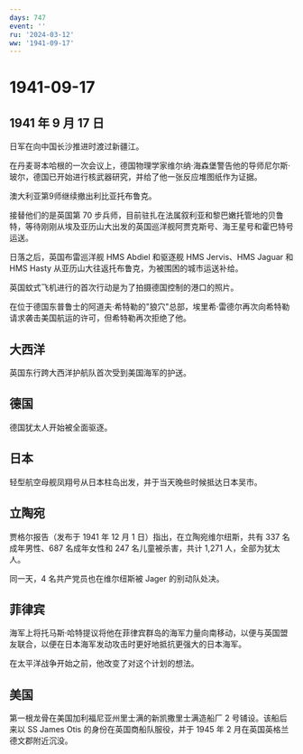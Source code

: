 ```yaml
---
days: 747
event: ''
ru: '2024-03-12'
ww: '1941-09-17'
---
```


# 1941-09-17

## 1941 年 9 月 17 日

日军在向中国长沙推进时渡过新疆江。

在丹麦哥本哈根的一次会议上，德国物理学家维尔纳·海森堡警告他的导师尼尔斯·玻尔，德国已开始进行核武器研究，并给了他一张反应堆图纸作为证据。

澳大利亚第9师继续撤出利比亚托布鲁克。

接替他们的是英国第 70
步兵师，目前驻扎在法属叙利亚和黎巴嫩托管地的贝鲁特，等待刚刚从埃及亚历山大出发的英国巡洋舰阿贾克斯号、海王星号和霍巴特号运送。

日落之后，英国布雷巡洋舰 HMS Abdiel 和驱逐舰 HMS Jervis、HMS Jaguar 和
HMS Hasty 从亚历山大往返托布鲁克，为被围困的城市运送补给。

英国蚊式飞机进行的首次行动是为了拍摄德国控制的港口的照片。

在位于德国东普鲁士的阿道夫·希特勒的"狼穴"总部，埃里希·雷德尔再次向希特勒请求袭击美国航运的许可，但希特勒再次拒绝了他。

## 大西洋

英国东行跨大西洋护航队首次受到美国海军的护送。

## 德国

德国犹太人开始被全面驱逐。

## 日本

轻型航空母舰凤翔号从日本柱岛出发，并于当天晚些时候抵达日本吴市。

## 立陶宛

贾格尔报告（发布于 1941 年 12 月 1 日）指出，在立陶宛维尔纽斯，共有 337
名成年男性、687 名成年女性和 247 名儿童被杀害，共计 1,271
人，全部为犹太人。

同一天，4 名共产党员也在维尔纽斯被 Jager 的别动队处决。

## 菲律宾

海军上将托马斯·哈特提议将他在菲律宾群岛的海军力量向南移动，以便与英国盟友联合，以便在日本海军发动攻击时更好地抵抗更强大的日本海军。

在太平洋战争开始之前，他改变了对这个计划的想法。

## 美国

第一根龙骨在美国加利福尼亚州里士满的新凯撒里士满造船厂 2
号铺设。该船后来以 SS James Otis 的身份在英国商船队服役，并于 1945 年 2
月在英国英格兰德文郡附近沉没。